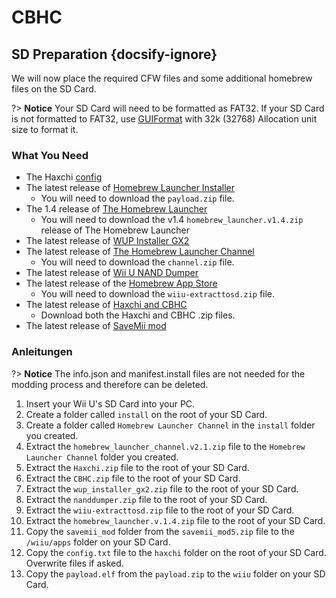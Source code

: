# CBHC

## SD Preparation {docsify-ignore}

We will now place the required CFW files and some additional homebrew files on the SD Card.

?> **Notice** Your SD Card will need to be formatted as FAT32. If your SD Card is not formatted to FAT32, use [GUIFormat](http://www.ridgecrop.demon.co.uk/index.htm?guiformat.htm) with 32k (32768) Allocation unit size to format it.

### What You Need

- The Haxchi <a href="docs/files/config.txt" download>config</a>
- The latest release of [Homebrew Launcher Installer](https://github.com/wiiu-env/homebrew_launcher_installer/releases/latest)
  - You will need to download the `payload.zip` file.
- The 1.4 release of [The Homebrew Launcher](https://github.com/dimok789/homebrew_launcher/releases/tag/1.4)
  - You will need to download the v1.4 `homebrew_launcher.v1.4.zip` release of The Homebrew Launcher
- The latest release of [WUP Installer GX2](http://wiiubru.com/appstore/zips/wup_installer_gx2.zip)
- The latest release of [The Homebrew Launcher Channel](https://github.com/dimok789/homebrew_launcher/releases/latest)
  - You will need to download the `channel.zip` file.
- The latest release of [Wii U NAND Dumper](https://github.com/koolkdev/wiiu-nanddumper/releases/latest)
- The latest release of the [Homebrew App Store](https://github.com/vgmoose/hbas/releases/latest)
  - You will need to download the `wiiu-extracttosd.zip` file.
- The latest release of [Haxchi and CBHC](https://github.com/FIX94/haxchi/releases/latest)
  - Download both the Haxchi and CBHC .zip files.
- The latest release of [SaveMii mod](https://github.com/GabyPCgeeK/savemii/releases)

### Anleitungen

?> **Notice** The info.json and manifest.install files are not needed for the modding process and therefore can be deleted.

1. Insert your Wii U's SD Card into your PC.
1. Create a folder called `install` on the root of your SD Card.
1. Create a folder called `Homebrew Launcher Channel` in the `install` folder you created.
1. Extract the `homebrew_launcher_channel.v2.1.zip` file to the `Homebrew Launcher Channel` folder you created.
1. Extract the `Haxchi.zip` file to the root of your SD Card.
1. Extract the `CBHC.zip` file to the root of your SD Card.
1. Extract the `wup_installer_gx2.zip` file to the root of your SD Card.
1. Extract the `nanddumper.zip` file to the root of your SD Card.
1. Extract the `wiiu-extracttosd.zip` file to the root of your SD Card.
1. Extract the `homebrew_launcher.v.1.4.zip` file to the root of your SD Card.
1. Copy the `savemii_mod` folder from the `savemii_mod5.zip` file to the `/wiiu/apps` folder on your SD Card.
1. Copy the `config.txt` file to the `haxchi` folder on the root of your SD Card. Overwrite files if asked.
1. Copy the `payload.elf` from the `payload.zip` to the `wiiu` folder on your SD Card.